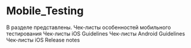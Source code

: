 # Mobile_Testing
В разделе представлены. 
Чек-листы особенностей мобильного тестирования
Чек-листы iOS Guidelines
Чек-листы Android Guidelines
Чек-листы iOS Release notes

